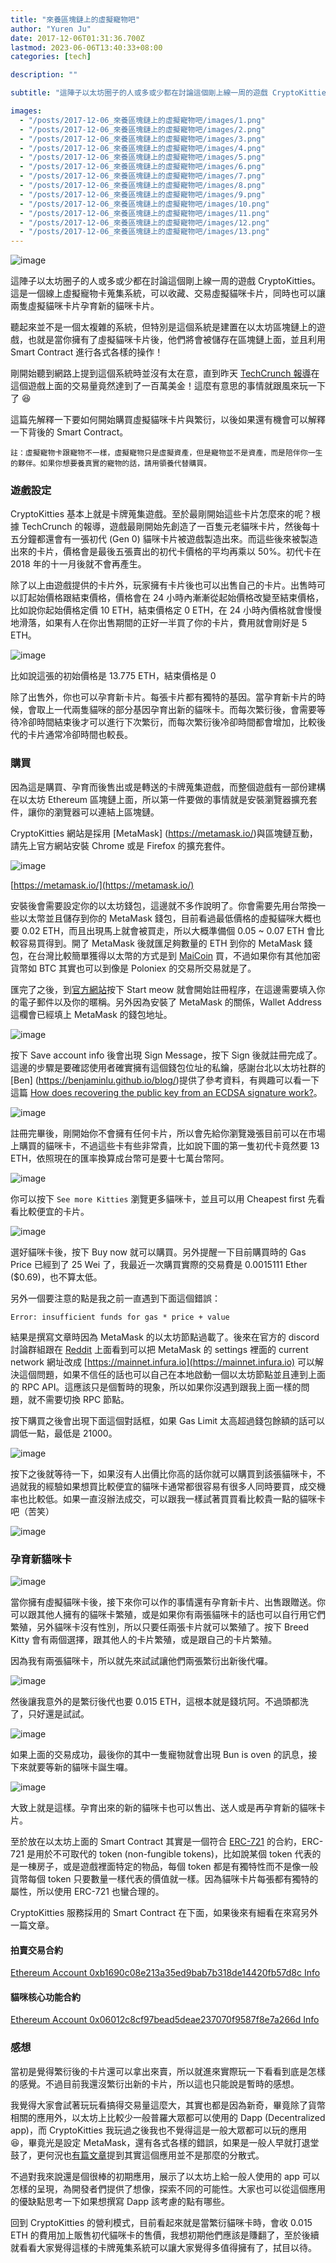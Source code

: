 ```yaml
---
title: "來養區塊鏈上的虛擬寵物吧"
author: "Yuren Ju"
date: 2017-12-06T01:31:36.700Z
lastmod: 2023-06-06T13:40:33+08:00
categories: [tech]

description: ""

subtitle: "這陣子以太坊圈子的人或多或少都在討論這個剛上線一周的遊戲 CryptoKitties。這是一個線上虛擬寵物卡蒐集系統，可以收藏、交易虛擬貓咪卡片，同時也可以讓兩隻虛擬貓咪卡片孕育新的貓咪卡片。"

images:
  - "/posts/2017-12-06_來養區塊鏈上的虛擬寵物吧/images/1.png"
  - "/posts/2017-12-06_來養區塊鏈上的虛擬寵物吧/images/2.png"
  - "/posts/2017-12-06_來養區塊鏈上的虛擬寵物吧/images/3.png"
  - "/posts/2017-12-06_來養區塊鏈上的虛擬寵物吧/images/4.png"
  - "/posts/2017-12-06_來養區塊鏈上的虛擬寵物吧/images/5.png"
  - "/posts/2017-12-06_來養區塊鏈上的虛擬寵物吧/images/6.png"
  - "/posts/2017-12-06_來養區塊鏈上的虛擬寵物吧/images/7.png"
  - "/posts/2017-12-06_來養區塊鏈上的虛擬寵物吧/images/8.png"
  - "/posts/2017-12-06_來養區塊鏈上的虛擬寵物吧/images/9.png"
  - "/posts/2017-12-06_來養區塊鏈上的虛擬寵物吧/images/10.png"
  - "/posts/2017-12-06_來養區塊鏈上的虛擬寵物吧/images/11.png"
  - "/posts/2017-12-06_來養區塊鏈上的虛擬寵物吧/images/12.png"
  - "/posts/2017-12-06_來養區塊鏈上的虛擬寵物吧/images/13.png"
---
```


![image](/posts/2017-12-06_來養區塊鏈上的虛擬寵物吧/images/1.png#layoutTextWidth)

這陣子以太坊圈子的人或多或少都在討論這個剛上線一周的遊戲 CryptoKitties。這是一個線上虛擬寵物卡蒐集系統，可以收藏、交易虛擬貓咪卡片，同時也可以讓兩隻虛擬貓咪卡片孕育新的貓咪卡片。

聽起來並不是一個太複雜的系統，但特別是這個系統是建置在以太坊區塊鏈上的遊戲，也就是當你擁有了虛擬貓咪卡片後，他們將會被儲存在區塊鏈上面，並且利用 Smart Contract 進行各式各樣的操作！

剛開始聽到網路上提到這個系統時並沒有太在意，直到昨天 [TechCrunch 報導](https://techcrunch.com/2017/12/03/people-have-spent-over-1m-buying-virtual-cats-on-the-ethereum-blockchain/)在這個遊戲上面的交易量竟然達到了一百萬美金！這麼有意思的事情就跟風來玩一下了 😆

這篇先解釋一下要如何開始購買虛擬貓咪卡片與繁衍，以後如果還有機會可以解釋一下背後的 Smart Contract。
```
註：虛擬寵物卡跟寵物不一樣，虛擬寵物只是虛擬資產，但是寵物並不是資產，而是陪伴你一生的夥伴。如果你想要養真實的寵物的話，請用領養代替購買。
```

### 遊戲設定

CryptoKitties 基本上就是卡牌蒐集遊戲。至於最剛開始這些卡片怎麼來的呢？根據 TechCrunch 的報導，遊戲最剛開始先創造了一百隻元老貓咪卡片，然後每十五分鐘都還會有一張初代 (Gen 0) 貓咪卡片被遊戲製造出來。而這些後來被製造出來的卡片，價格會是最後五張賣出的初代卡價格的平均再乘以 50%。初代卡在 2018 年的十一月後就不會再產生。

除了以上由遊戲提供的卡片外，玩家擁有卡片後也可以出售自己的卡片。出售時可以訂起始價格跟結束價格，價格會在 24 小時內漸漸從起始價格改變至結束價格，比如說你起始價格定價 10 ETH，結束價格定 0 ETH，在 24 小時內價格就會慢慢地滑落，如果有人在你出售期間的正好一半買了你的卡片，費用就會剛好是 5 ETH。

![image](/posts/2017-12-06_來養區塊鏈上的虛擬寵物吧/images/2.png#layoutTextWidth)

比如說這張的初始價格是 13.775 ETH，結束價格是 0

除了出售外，你也可以孕育新卡片。每張卡片都有獨特的基因。當孕育新卡片的時候，會取上一代兩隻貓咪的部分基因孕育出新的貓咪卡。而每次繁衍後，會需要等待冷卻時間結束後才可以進行下次繁衍，而每次繁衍後冷卻時間都會增加，比較後代的卡片通常冷卻時間也較長。

### 購買

因為這是購買、孕育而後售出或是轉送的卡牌蒐集遊戲，而整個遊戲有一部份建構在以太坊 Ethereum 區塊鏈上面，所以第一件要做的事情就是安裝瀏覽器擴充套件，讓你的瀏覽器可以連結上區塊鏈。

CryptoKitties 網站是採用 [MetaMask] (https://metamask.io/)與區塊鏈互動，請先上官方網站安裝 Chrome 或是 Firefox 的擴充套件。

![image](/posts/2017-12-06_來養區塊鏈上的虛擬寵物吧/images/3.png#layoutTextWidth)

[https://metamask.io/](https://metamask.io/)

安裝後會需要設定你的以太坊錢包，這邊就不多作說明了。你會需要先用台幣換一些以太幣並且儲存到你的 MetaMask 錢包，目前看過最低價格的虛擬貓咪大概也要 0.02 ETH，而且出現馬上就會被買走，所以大概準備個 0.05 ~ 0.07 ETH 會比較容易買得到。開了 MetaMask 後就匯足夠數量的 ETH 到你的 MetaMask 錢包，在台灣比較簡單獲得以太幣的方式是到 [MaiCoin](https://www.maicoin.com/zh-TW) 買，不過如果你有其他加密貨幣如 BTC 其實也可以到像是 Poloniex 的交易所交易就是了。

匯完了之後，到[官方網站](https://www.cryptokitties.co/)按下 Start meow 就會開始註冊程序，在這邊需要填入你的電子郵件以及你的暱稱。另外因為安裝了 MetaMask 的關係，Wallet Address 這欄會已經填上 MetaMask 的錢包地址。

![image](/posts/2017-12-06_來養區塊鏈上的虛擬寵物吧/images/4.png#layoutTextWidth)

按下 Save account info 後會出現 Sign Message，按下 Sign 後就註冊完成了。這邊的步驟是要確認使用者確實擁有這個錢包位址的私鑰，感謝台北以太坊社群的 [Ben] (https://benjaminlu.github.io/blog/)提供了參考資料，有興趣可以看一下這篇 [How does recovering the public key from an ECDSA signature work?](https://crypto.stackexchange.com/a/18106)。

![image](/posts/2017-12-06_來養區塊鏈上的虛擬寵物吧/images/5.png#layoutTextWidth)

註冊完畢後，剛開始你不會擁有任何卡片，所以會先給你瀏覽幾張目前可以在市場上購買的貓咪卡，不過這些卡有些非常貴，比如說下圖的第一隻初代卡竟然要 13 ETH，依照現在的匯率換算成台幣可是要十七萬台幣阿。

![image](/posts/2017-12-06_來養區塊鏈上的虛擬寵物吧/images/6.png#layoutTextWidth)

你可以按下 `See more Kitties` 瀏覽更多貓咪卡，並且可以用 Cheapest first 先看看比較便宜的卡片。

![image](/posts/2017-12-06_來養區塊鏈上的虛擬寵物吧/images/7.png#layoutTextWidth)

選好貓咪卡後，按下 Buy now 就可以購買。另外提醒一下目前購買時的 Gas Price 已經到了 25 Wei 了，我最近一次購買實際的交易費是 0.0015111 Ether ($0.69)，也不算太低。

另外一個要注意的點是我之前一直遇到下面這個錯誤：
```
Error: insufficient funds for gas * price + value
```

結果是撰寫文章時因為 MetaMask 的以太坊節點過載了。後來在官方的 discord 討論群組跟在 [Reddit](https://www.reddit.com/r/CryptoKitties/comments/7hlpp5/psa_how_to_make_your_transactions_go_through/) 上面看到可以把 MetaMask 的 settings 裡面的 current network 網址改成 [https://mainnet.infura.io](https://mainnet.infura.io) 可以解決這個問題，如果不信任的話也可以自己在本地啟動一個以太坊節點並且連到上面的 RPC API。這應該只是個暫時的現象，所以如果你沒遇到跟我上面一樣的問題，就不需要切換 RPC 節點。

按下購買之後會出現下面這個對話框，如果 Gas Limit 太高超過錢包餘額的話可以調低一點，最低是 21000。

![image](/posts/2017-12-06_來養區塊鏈上的虛擬寵物吧/images/8.png#layoutTextWidth)

按下之後就等待一下，如果沒有人出價比你高的話你就可以購買到該張貓咪卡，不過就我的經驗如果想買比較便宜的貓咪卡通常都很容易有很多人同時要買，成交機率也比較低。如果一直沒辦法成交，可以跟我一樣試著買買看比較貴一點的貓咪卡吧（苦笑）

![image](/posts/2017-12-06_來養區塊鏈上的虛擬寵物吧/images/9.png#layoutTextWidth)

### 孕育新貓咪卡

![image](/posts/2017-12-06_來養區塊鏈上的虛擬寵物吧/images/10.png#layoutTextWidth)

當你擁有虛擬貓咪卡後，接下來你可以作的事情還有孕育新卡片、出售跟贈送。你可以跟其他人擁有的貓咪卡繁殖，或是如果你有兩張貓咪卡的話也可以自行用它們繁殖，另外貓咪卡沒有性別，所以只要任兩張卡片就可以繁殖了。按下 Breed Kitty 會有兩個選擇，跟其他人的卡片繁殖，或是跟自己的卡片繁殖。

因為我有兩張貓咪卡，所以就先來試試讓他們兩張繁衍出新後代囉。

![image](/posts/2017-12-06_來養區塊鏈上的虛擬寵物吧/images/11.png#layoutTextWidth)

然後讓我意外的是繁衍後代也要 0.015 ETH，這根本就是錢坑阿。不過頭都洗了，只好還是試試。

![image](/posts/2017-12-06_來養區塊鏈上的虛擬寵物吧/images/12.png#layoutTextWidth)

如果上面的交易成功，最後你的其中一隻寵物就會出現 Bun is oven 的訊息，接下來就要等新的貓咪卡誕生囉。

![image](/posts/2017-12-06_來養區塊鏈上的虛擬寵物吧/images/13.png#layoutTextWidth)

大致上就是這樣。孕育出來的新的貓咪卡也可以售出、送人或是再孕育新的貓咪卡片。

至於放在以太坊上面的 Smart Contract 其實是一個符合 [ERC-721](https://github.com/ethereum/EIPs/issues/721) 的合約，ERC-721 是用於不可取代的 token (non-fungible tokens)，比如說某個 token 代表的是一棟房子，或是遊戲裡面特定的物品，每個 token 都是有獨特性而不是像一般貨幣每個 token 只要數量一樣代表的價值就一樣。因為貓咪卡片每張都有獨特的屬性，所以使用 ERC-721 也蠻合理的。

CryptoKitties 服務採用的 Smart Contract 在下面，如果後來有細看在來寫另外一篇文章。

#### 拍賣交易合約

[Ethereum Account 0xb1690c08e213a35ed9bab7b318de14420fb57d8c Info](https://etherscan.io/address/0xb1690c08e213a35ed9bab7b318de14420fb57d8c#code)

#### 貓咪核心功能合約

[Ethereum Account 0x06012c8cf97bead5deae237070f9587f8e7a266d Info](https://etherscan.io/address/0x06012c8cf97bead5deae237070f9587f8e7a266d#code)

### 感想

當初是覺得繁衍後的卡片還可以拿出來賣，所以就進來實際玩一下看看到底是怎樣的感覺。不過目前我還沒繁衍出新的卡片，所以這也只能說是暫時的感想。

我覺得大家會試著玩玩看搞得交易量這麼大，其實也都是因為新奇，畢竟除了貨幣相關的應用外，以太坊上比較少一般普羅大眾都可以使用的 Dapp (Decentralized app)，而 CryptoKitties 我玩過之後我也不覺得這是一般大眾都可以玩的應用 😆，畢竟光是設定 MetaMask，還有各式各樣的錯誤，如果是一般人早就打退堂鼓了，更何況也[有篇文章](https://medium.com/loom-network/your-crypto-kitty-isnt-forever-why-dapps-aren-t-as-decentralized-as-you-think-871d6acfea)提到其實這個應用並不是那麼的分散式。

不過對我來說還是個很棒的初期應用，展示了以太坊上給一般人使用的 app 可以怎樣的呈現，為開發者們提供了想像，探索不同的可能性。大家也可以從這個應用的優缺點思考一下如果想撰寫 Dapp 該考慮的點有哪些。

回到 CryptoKitties 的營利模式，目前看起來就是當繁衍貓咪卡時，會收 0.015 ETH 的費用加上販售初代貓咪卡的售價，我想初期他們應該是賺翻了，至於後續就看看大家覺得這樣的卡牌蒐集系統可以讓大家覺得多值得擁有了，拭目以待。
